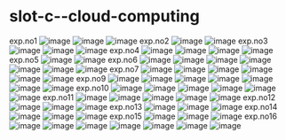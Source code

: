# slot-c--cloud-computing
exp.no1
![image](https://user-images.githubusercontent.com/113408896/192427131-bfb9c745-7ca4-4b0d-b473-319310efe42b.png)
![image](https://user-images.githubusercontent.com/113408896/192427401-e1ee84e5-f956-40b1-84a1-8463cd35058c.png)
![image](https://user-images.githubusercontent.com/113408896/192427431-2323e676-bf14-4492-8450-49c91ee021b3.png)
exp.no2
![image](https://user-images.githubuserpcontent.com/113408896/192427500-e03132ab-970c-4190-9874-dc81c38eb722.png)
![image](https://user-images.githubusercontent.com/113408896/192427697-b2255dc1-3d9d-4eed-8403-02f3ba5aa918.png)
exp.no3
![image](https://user-images.githubusercontent.com/113408896/192427754-9b87e7b9-a346-4198-95de-da03356685e7.png)
![image](https://user-images.githubusercontent.com/113408896/192427780-7e2a7a39-0e0d-485c-bbf1-6790d92b7da1.png)
![image](https://user-images.githubusercontent.com/113408896/192427811-a9978494-9206-4068-9fba-60fb691de30f.png)
exp.no4
![image](https://user-images.githubusercontent.com/113408896/192427862-222d91c9-537b-44ff-8144-09abcaa59794.png)
![image](https://user-images.githubusercontent.com/113408896/192427898-6dfc4de0-b23a-4260-9802-58e76f710e1a.png)
![image](https://user-images.githubusercontent.com/113408896/192427931-04174f8b-41fe-43b2-9df7-c45fd3856c74.png)
![image](https://user-images.githubusercontent.com/113408896/192427952-1c5900a3-0d17-436b-826a-ae18387582db.png)
exp.no5
![image](https://user-images.githubusercontent.com/113408896/192428021-e523dfc7-f9b1-4da8-8057-90a89aef9fce.png)
![image](https://user-images.githubusercontent.com/113408896/192428042-b87bc807-0458-4f26-a645-72b69459a564.png)
exp.no6
![image](https://user-images.githubusercontent.com/113408896/192940087-f0285c70-602e-446b-8f11-f8704a7ffa08.png)
![image](https://user-images.githubusercontent.com/113408896/192940117-ce59fd20-61ec-45c6-882b-f476c4089290.png)
![image](https://user-images.githubusercontent.com/113408896/192940142-8e31b470-fb79-472f-8e2c-fea538f096ac.png)
![image](https://user-images.githubusercontent.com/113408896/192940166-202efb8c-96b8-4a03-8c3c-7b367f78b024.png)
![image](https://user-images.githubusercontent.com/113408896/192940190-bfc72cec-78da-4489-85cb-c1a3fe2708dd.png)
![image](https://user-images.githubusercontent.com/113408896/192940218-aa38721d-2456-4593-8eb9-8753fa331ca1.png)
![image](https://user-images.githubusercontent.com/113408896/192940251-e31c2bd3-d605-4b32-81d6-c21115465573.png)
exp.no7
![image](https://user-images.githubusercontent.com/113408896/192940299-eb9a8a4d-efd9-44e6-833e-6c2faa5110d2.png)
![image](https://user-images.githubusercontent.com/113408896/192940326-9ac0ef95-0b38-48de-982d-25a04de1313f.png)
![image](https://user-images.githubusercontent.com/113408896/192940406-32b3e763-65bf-4f8b-8767-9eb8bced1bc9.png)
![image](https://user-images.githubusercontent.com/113408896/192940433-11fad761-f21b-484f-8198-1f0386039374.png)
![image](https://user-images.githubusercontent.com/113408896/192940472-5d0c84d4-3887-4f9b-a72c-67ef3b937b9e.png)
![image](https://user-images.githubusercontent.com/113408896/192940529-1fcd1a3f-a1ac-4b29-8bf7-69d5e9dcd7dd.png)
exp.no9
![image](https://user-images.githubusercontent.com/113408896/192940661-db6437b5-b4ba-4a8e-926c-2bf9c2d12333.png)
![image](https://user-images.githubusercontent.com/113408896/192940698-e7151468-bea2-4df2-b163-f38a69bae532.png)
![image](https://user-images.githubusercontent.com/113408896/192940718-596372f6-6f1d-4e6b-b91d-9f32d8db96f1.png)
![image](https://user-images.githubusercontent.com/113408896/192940749-a1193a2d-0ac1-412c-b333-c1017a0ed852.png)
![image](https://user-images.githubusercontent.com/113408896/192940780-035e057e-a7f7-4580-af86-bebe65d1b0fc.png)
![image](https://user-images.githubusercontent.com/113408896/192940819-c407588d-92e8-4d75-b6f0-3c3affb798ad.png)
![image](https://user-images.githubusercontent.com/113408896/192940851-3830654d-98f1-40a0-9bb0-61ce876c15aa.png)
exp.no10
![image](https://user-images.githubusercontent.com/113408896/192940927-c35c997e-8b7a-499e-bcca-d5f6f6ec6f74.png)
![image](https://user-images.githubusercontent.com/113408896/192940973-521a90ad-790b-4ad0-bc82-d8be20aea2a5.png)
![image](https://user-images.githubusercontent.com/113408896/192941012-bcaa4308-a7d3-46c7-bad8-14b02c5d7ef2.png)
![image](https://user-images.githubusercontent.com/113408896/192941057-61aeb628-748e-4c7d-b10e-3fa501e84c61.png)
![image](https://user-images.githubusercontent.com/113408896/192941105-e64ff2e4-e0c1-4e81-a9ff-a1293ca33baf.png)
![image](https://user-images.githubusercontent.com/113408896/192941134-de476720-a171-492b-a56d-569a20cd47a9.png)
exp.no11
![image](https://user-images.githubusercontent.com/113408896/192941178-76e13b76-a89e-4766-aa9d-408d100ffc42.png)
![image](https://user-images.githubusercontent.com/113408896/192941217-26847d62-7429-490c-9a2e-cb7541c52983.png)
![image](https://user-images.githubusercontent.com/113408896/192941241-c6d5cd7f-d313-4ad6-b3b9-881992115cdd.png)
![image](https://user-images.githubusercontent.com/113408896/192941263-ff13a381-422e-47ac-a0c4-e52e014dd05d.png)
![image](https://user-images.githubusercontent.com/113408896/192941311-0345a8fc-2cfc-423c-884f-9e979ddfe3a1.png)
exp.no12
![image](https://user-images.githubusercontent.com/113408896/192943103-f4ff7001-c931-4852-98c4-6774e80e77d2.png)
![image](https://user-images.githubusercontent.com/113408896/192943127-461f4277-51e8-4960-930f-d4d383b17e46.png)
![image](https://user-images.githubusercontent.com/113408896/192943155-287ca523-8cc4-40c3-940c-172b65b5f86c.png)
exp.no13
![image](https://user-images.githubusercontent.com/113408896/192951780-013fde9f-6862-453d-a709-5d52a0b93101.png)
![image](https://user-images.githubusercontent.com/113408896/192951859-339a0755-83d5-4cb5-813d-b4b7b3e59be3.png)
![image](https://user-images.githubusercontent.com/113408896/192951933-1f6bde90-7968-4b3c-a309-0e6c37faaa72.png)
exp.no14
![image](https://user-images.githubusercontent.com/113408896/192952015-3bf5b701-92c8-4b4b-b136-cad971d22b85.png)
![image](https://user-images.githubusercontent.com/113408896/192952079-12dad51e-ee8d-416d-a92f-1caa0a3910bd.png)
![image](https://user-images.githubusercontent.com/113408896/192952133-3b4119eb-a1c2-42c5-b17d-d0b95127171e.png)
exp.no15
![image](https://user-images.githubusercontent.com/113408896/192952228-255bb65d-84ec-46b8-930f-234261aef6c7.png)
![image](https://user-images.githubusercontent.com/113408896/192952304-42fbfa51-22c2-4873-a2d6-e488f70d7e9d.png)
![image](https://user-images.githubusercontent.com/113408896/192952352-6e51ca7e-7e65-4428-bf42-305fd17019c0.png)
exp.no16
![image](https://user-images.githubusercontent.com/113408896/192952430-603c0e70-894a-46f1-91be-69c20025739a.png)
![image](https://user-images.githubusercontent.com/113408896/192952462-43cedcad-38e2-4f8a-813d-6b9c5e75a42c.png)
![image](https://user-images.githubusercontent.com/113408896/192952504-53611154-d000-4a53-a5f1-f162d6cd986b.png)
![image](https://user-images.githubusercontent.com/113408896/192952573-eca70d83-6971-44a6-a2ee-86540b58cafb.png)
![image](https://user-images.githubusercontent.com/113408896/192952617-22f8e7cc-354c-4f8d-9d04-d6803250f995.png)
![image](https://user-images.githubusercontent.com/113408896/192952688-7291fe49-714e-4336-b647-8d37571267f1.png)
![image](https://user-images.githubusercontent.com/113408896/192952739-4b26a729-f6ab-49d4-a190-ca7297b0545e.png)

